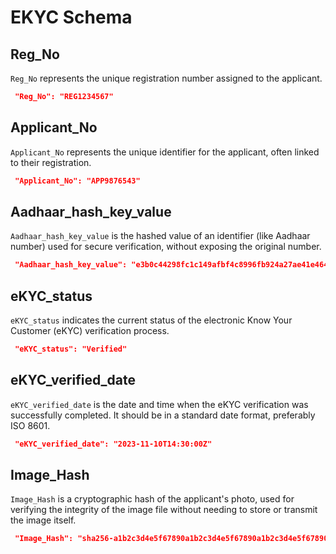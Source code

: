[comment]: <> (EKYC Schema Documentation)

# EKYC Schema

## Reg_No

`Reg_No` represents the unique registration number assigned to the applicant.

```json
 "Reg_No": "REG1234567"
```

## Applicant_No

`Applicant_No` represents the unique identifier for the applicant, often linked to their registration.

```json
 "Applicant_No": "APP9876543"
```

## Aadhaar_hash_key_value

`Aadhaar_hash_key_value` is the hashed value of an identifier (like Aadhaar number) used for secure verification, without exposing the original number.

```json
 "Aadhaar_hash_key_value": "e3b0c44298fc1c149afbf4c8996fb924a27ae41e4649b934ca495991b7852b855"
```

## eKYC_status

`eKYC_status` indicates the current status of the electronic Know Your Customer (eKYC) verification process.

```json
 "eKYC_status": "Verified"
```

## eKYC_verified_date

`eKYC_verified_date` is the date and time when the eKYC verification was successfully completed. It should be in a standard date format, preferably ISO 8601.

```json
 "eKYC_verified_date": "2023-11-10T14:30:00Z"
```

## Image_Hash

`Image_Hash` is a cryptographic hash of the applicant's photo, used for verifying the integrity of the image file without needing to store or transmit the image itself.

```json
 "Image_Hash": "sha256-a1b2c3d4e5f67890a1b2c3d4e5f67890a1b2c3d4e5f67890a1b2c3d4e5f67890"
```
